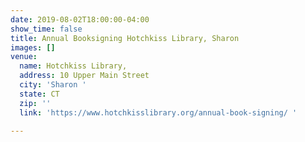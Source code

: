 ```yaml
---
date: 2019-08-02T18:00:00-04:00
show_time: false
title: Annual Booksigning Hotchkiss Library, Sharon
images: []
venue:
  name: Hotchkiss Library,
  address: 10 Upper Main Street
  city: 'Sharon '
  state: CT
  zip: ''
  link: 'https://www.hotchkisslibrary.org/annual-book-signing/ '

---
```

